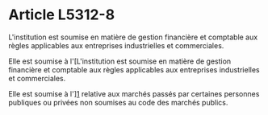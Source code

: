 # Article L5312-8

L'institution est soumise en matière de gestion financière et comptable aux règles applicables aux entreprises industrielles et commerciales. 
  
   
Elle est soumise à l'[L'institution est soumise en matière de gestion financière et comptable aux règles applicables aux entreprises industrielles et commerciales. 
  
   
Elle est soumise à l'][1] relative aux marchés passés par certaines personnes publiques ou privées non soumises au code des marchés publics.

 [1]: /affichTexte.do?cidTexte=JORFTEXT000000629820&categorieLien=cid